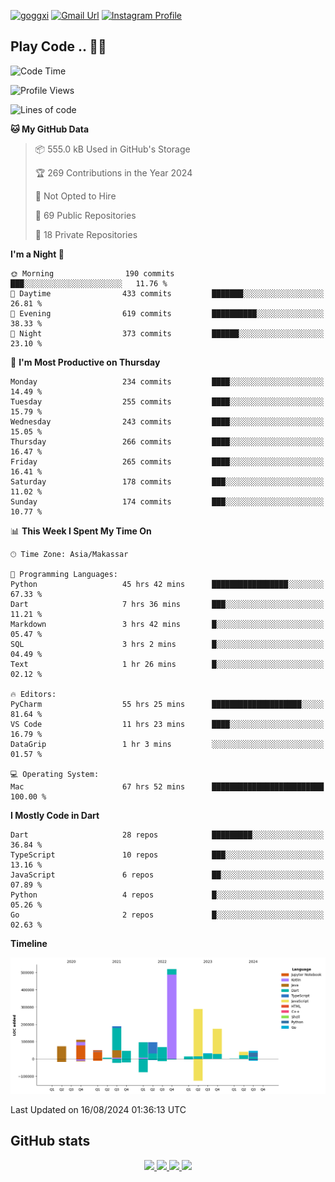 [![goggxi](https://img.shields.io/badge/Portofolio-Goggxi-orange)](https://goggxi.github.io)
[![Gmail Url](https://img.shields.io/twitter/url?label=Goggxi@gmail.com&logo=gmail&style=social&url=http%3A%2F%2Fmailto%3Acontact.Goggxi@gmail.com)](mailto:Goggxi@gmail.com) [![Instagram Profile](https://img.shields.io/twitter/url?label=moh_rifkan&logo=instagram&style=social&url=https://www.instagram.com/moh_rifkan/)](https://www.instagram.com/moh_rifkan/)

## Play Code .. 💬🚀

<!-- [![Moh Rifkan GitHub stats](https://github-readme-stats.vercel.app/api?username=goggxi&count_private=true&show_icons=true&theme=dracula&custom_title=Goggxi%20Statistic%20🚀)](https://github.com/goggxi/goggxi)

[![Top Langs](https://github-readme-stats.vercel.app/api/top-langs/?username=goggxi&langs_count=8&layout=compact&show_icons=true&theme=dracula)](https://github.com/goggxi/goggxi) -->

<!--START_SECTION:waka-->
![Code Time](http://img.shields.io/badge/Code%20Time-3%2C171%20hrs%2054%20mins-blue)

![Profile Views](http://img.shields.io/badge/Profile%20Views-7-blue)

![Lines of code](https://img.shields.io/badge/From%20Hello%20World%20I%27ve%20Written-1.8%20million%20lines%20of%20code-blue)

**🐱 My GitHub Data** 

> 📦 555.0 kB Used in GitHub's Storage 
 > 
> 🏆 269 Contributions in the Year 2024
 > 
> 🚫 Not Opted to Hire
 > 
> 📜 69 Public Repositories 
 > 
> 🔑 18 Private Repositories 
 > 
**I'm a Night 🦉** 

```text
🌞 Morning                190 commits         ███░░░░░░░░░░░░░░░░░░░░░░   11.76 % 
🌆 Daytime                433 commits         ███████░░░░░░░░░░░░░░░░░░   26.81 % 
🌃 Evening                619 commits         ██████████░░░░░░░░░░░░░░░   38.33 % 
🌙 Night                  373 commits         ██████░░░░░░░░░░░░░░░░░░░   23.10 % 
```
📅 **I'm Most Productive on Thursday** 

```text
Monday                   234 commits         ████░░░░░░░░░░░░░░░░░░░░░   14.49 % 
Tuesday                  255 commits         ████░░░░░░░░░░░░░░░░░░░░░   15.79 % 
Wednesday                243 commits         ████░░░░░░░░░░░░░░░░░░░░░   15.05 % 
Thursday                 266 commits         ████░░░░░░░░░░░░░░░░░░░░░   16.47 % 
Friday                   265 commits         ████░░░░░░░░░░░░░░░░░░░░░   16.41 % 
Saturday                 178 commits         ███░░░░░░░░░░░░░░░░░░░░░░   11.02 % 
Sunday                   174 commits         ███░░░░░░░░░░░░░░░░░░░░░░   10.77 % 
```


📊 **This Week I Spent My Time On** 

```text
🕑︎ Time Zone: Asia/Makassar

💬 Programming Languages: 
Python                   45 hrs 42 mins      █████████████████░░░░░░░░   67.33 % 
Dart                     7 hrs 36 mins       ███░░░░░░░░░░░░░░░░░░░░░░   11.21 % 
Markdown                 3 hrs 42 mins       █░░░░░░░░░░░░░░░░░░░░░░░░   05.47 % 
SQL                      3 hrs 2 mins        █░░░░░░░░░░░░░░░░░░░░░░░░   04.49 % 
Text                     1 hr 26 mins        █░░░░░░░░░░░░░░░░░░░░░░░░   02.12 % 

🔥 Editors: 
PyCharm                  55 hrs 25 mins      ████████████████████░░░░░   81.64 % 
VS Code                  11 hrs 23 mins      ████░░░░░░░░░░░░░░░░░░░░░   16.79 % 
DataGrip                 1 hr 3 mins         ░░░░░░░░░░░░░░░░░░░░░░░░░   01.57 % 

💻 Operating System: 
Mac                      67 hrs 52 mins      █████████████████████████   100.00 % 
```

**I Mostly Code in Dart** 

```text
Dart                     28 repos            █████████░░░░░░░░░░░░░░░░   36.84 % 
TypeScript               10 repos            ███░░░░░░░░░░░░░░░░░░░░░░   13.16 % 
JavaScript               6 repos             ██░░░░░░░░░░░░░░░░░░░░░░░   07.89 % 
Python                   4 repos             █░░░░░░░░░░░░░░░░░░░░░░░░   05.26 % 
Go                       2 repos             █░░░░░░░░░░░░░░░░░░░░░░░░   02.63 % 
```



**Timeline**

![Lines of Code chart](https://raw.githubusercontent.com/Goggxi/Goggxi/main/assets/bar_graph.png)


 Last Updated on 16/08/2024 01:36:13 UTC
<!--END_SECTION:waka-->

## GitHub stats

<p align="center">
  <a href="https://github.com/goggxi">
    <img src="http://github-profile-summary-cards.vercel.app/api/cards/profile-details?username=goggxi&theme=transparent" />
  </a>
  <a href="https://github.com/goggxi">
    <img src="https://github-readme-streak-stats.herokuapp.com/?user=goggxi&hide_border=true&card_width=338&theme=transparent" />
  </a>
  <a href="https://github.com/goggxi">
    <img src="http://github-profile-summary-cards.vercel.app/api/cards/stats?username=goggxi&theme=transparent" />
  </a>
  <a href="https://github.com/goggxi">
    <img src="https://github-readme-stats.vercel.app/api/top-langs/?username=goggxi&langs_count=10&exclude_repo=&hide=c,makefile,html,css,sass,nix,nunjucks,tsql,dockerfile,shell&card_width=699&hide_border=true&theme=transparent" />
  </a>
  <!-- <br/>
  <a href="https://github.com/goggxi">
    <img src="https://komarev.com/ghpvc/?username=goggxi&color=blue&style=flat" />
  </a> -->
</p>
